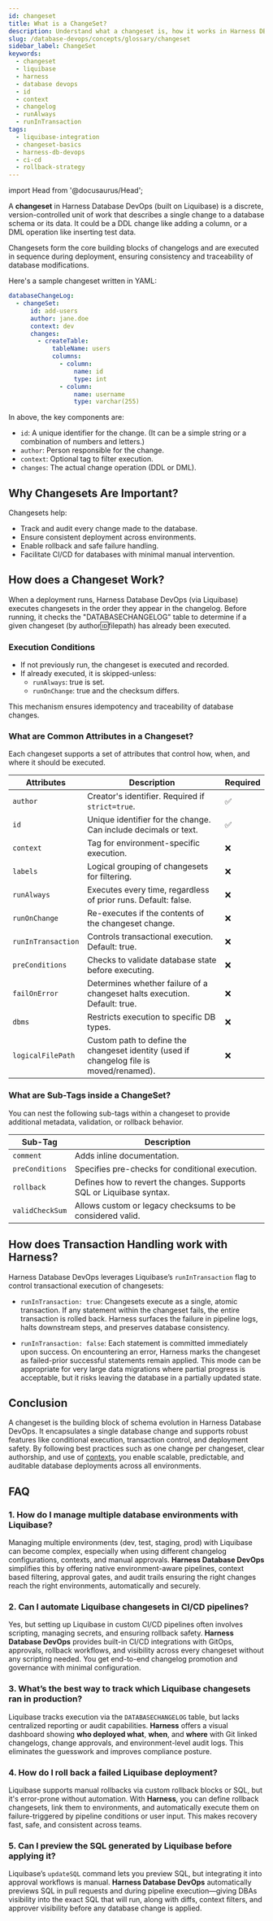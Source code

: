 ```yaml
---
id: changeset
title: What is a ChangeSet?
description: Understand what a changeset is, how it works in Harness DB DevOps, and explore best practices for context, rollback, transaction control, and CI/CD workflows.
slug: /database-devops/concepts/glossary/changeset
sidebar_label: ChangeSet
keywords: 
  - changeset
  - liquibase
  - harness
  - database devops
  - id
  - context
  - changelog
  - runAlways
  - runInTransaction
tags:
  - liquibase-integration
  - changeset-basics
  - harness-db-devops
  - ci-cd
  - rollback-strategy
---
```


import Head from '@docusaurus/Head';

<Head>
  <meta name="title" content="Understanding Changesets in Harness Database DevOps" data-rh="title"/>
  <meta
    name="description"
    content="Understand what a changeset is, how it works in Harness DB DevOps, and explore best practices for context, rollback, transaction control, and CI/CD workflows."
  />
  <script type="application/ld+json">
    {`
      {
        "@context": "https://schema.org",
        "@type": "FAQPage",
        "mainEntity": [
          {
            "@type": "Question",
            "name": "How do I manage multiple database environments with Liquibase?",
            "acceptedAnswer": {
              "@type": "Answer",
              "text": "Harness Database DevOps simplifies managing multiple environments by offering native environment-aware pipelines, context-based filtering, approval gates, and audit trails—ensuring changes reach the right environment safely."
            }
          },
          {
            "@type": "Question",
            "name": "Can I automate Liquibase changesets in CI/CD pipelines?",
            "acceptedAnswer": {
              "@type": "Answer",
              "text": "Yes. Harness Database DevOps provides built-in CI/CD integrations, GitOps workflows, approvals, and rollback capabilities without the need for custom scripts—enabling safe and automated changelog promotion."
            }
          },
          {
            "@type": "Question",
            "name": "What’s the best way to track which Liquibase changesets ran in production?",
            "acceptedAnswer": {
              "@type": "Answer",
              "text": "Harness offers a visual dashboard showing who deployed what, when, and where—backed by Git-linked changelogs, change approvals, and audit logs, improving traceability and compliance over Liquibase's default DATABASECHANGELOG table."
            }
          },
          {
            "@type": "Question",
            "name": "How do I roll back a failed Liquibase deployment?",
            "acceptedAnswer": {
              "@type": "Answer",
              "text": "Harness automates rollback execution using pre-defined rollback changesets and failure triggers in the pipeline—reducing manual effort and making recovery consistent and reliable."
            }
          },
          {
            "@type": "Question",
            "name": "Can I preview the SQL generated by Liquibase before applying it?",
            "acceptedAnswer": {
              "@type": "Answer",
              "text": "Yes. Harness Database DevOps automatically previews the SQL output during pull requests and deployments, giving DBAs visibility into exact changes with context-aware diffs and approval workflows."
            }
          }
        ]
      }
    `}
  </script>
</Head>

A **changeset** in Harness Database DevOps (built on Liquibase) is a discrete, version-controlled unit of work that describes a single change to a database schema or its data. It could be a DDL change like adding a column, or a DML operation like inserting test data.

Changesets form the core building blocks of changelogs and are executed in sequence during deployment, ensuring consistency and traceability of database modifications.

Here's a sample changeset written in YAML:

```yaml
databaseChangeLog:
  - changeSet:
      id: add-users
      author: jane.doe
      context: dev
      changes:
        - createTable:
            tableName: users
            columns:
              - column:
                  name: id
                  type: int
              - column:
                  name: username
                  type: varchar(255)
```
In above, the key components are:

- `id`: A unique identifier for the change. (It can be a simple string or a combination of numbers and letters.)
- `author`: Person responsible for the change.
- `context`: Optional tag to filter execution.
- `changes`: The actual change operation (DDL or DML).

## Why Changesets Are Important?

Changesets help:

- Track and audit every change made to the database.
- Ensure consistent deployment across environments.
- Enable rollback and safe failure handling.
- Facilitate CI/CD for databases with minimal manual intervention.

## How does a Changeset Work?

When a deployment runs, Harness Database DevOps (via Liquibase) executes changesets in the order they appear in the changelog. Before running, it checks the "DATABASECHANGELOG" table to determine if a given changeset (by author:id:filepath) has already been executed.

### Execution Conditions
- If not previously run, the changeset is executed and recorded.
- If already executed, it is skipped-unless:
  - `runAlways`: true is set.
  - `runOnChange`: true and the checksum differs.

This mechanism ensures idempotency and traceability of database changes.

### What are Common Attributes in a Changeset?
Each changeset supports a set of attributes that control how, when, and where it should be executed.

| Attributes         | Description                                                                             | Required |
| ------------------ | --------------------------------------------------------------------------------------- | -------- |
| `author`           | Creator's identifier. Required if `strict=true`.                                        | ✅        |
| `id`               | Unique identifier for the change. Can include decimals or text.                         | ✅        |
| `context`          | Tag for environment-specific execution.                                                 | ❌        |
| `labels`           | Logical grouping of changesets for filtering.                                           | ❌        |
| `runAlways`        | Executes every time, regardless of prior runs. Default: false.                          | ❌        |
| `runOnChange`      | Re-executes if the contents of the changeset change.                                    | ❌        |
| `runInTransaction` | Controls transactional execution. Default: true.                                        | ❌        |
| `preConditions`    | Checks to validate database state before executing.                                     | ❌        |
| `failOnError`      | Determines whether failure of a changeset halts execution. Default: true.               | ❌        |
| `dbms`             | Restricts execution to specific DB types.                                               | ❌        |
| `logicalFilePath`  | Custom path to define the changeset identity (used if changelog file is moved/renamed). | ❌        |

### What are Sub-Tags inside a ChangeSet?
You can nest the following sub-tags within a changeset to provide additional metadata, validation, or rollback behavior.

| Sub-Tag         | Description                                                          |
| --------------- | -------------------------------------------------------------------- |
| `comment`       | Adds inline documentation.                                           |
| `preConditions` | Specifies pre-checks for conditional execution.                      |
| `rollback`      | Defines how to revert the changes. Supports SQL or Liquibase syntax. |
| `validCheckSum` | Allows custom or legacy checksums to be considered valid.            |


## How does Transaction Handling work with Harness?

Harness Database DevOps leverages Liquibase’s `runInTransaction` flag to control transactional execution of changesets:
- `runInTransaction: true`: Changesets execute as a single, atomic transaction. If any statement within the changeset fails, the entire transaction is rolled back. Harness surfaces the failure in pipeline logs, halts downstream steps, and preserves database consistency.

- `runInTransaction: false`: Each statement is committed immediately upon success. On encountering an error, Harness marks the changeset as failed-prior successful statements remain applied. This mode can be appropriate for very large data migrations where partial progress is acceptable, but it risks leaving the database in a partially updated state.

## Conclusion

A changeset is the building block of schema evolution in Harness Database DevOps. It encapsulates a single database change and supports robust features like conditional execution, transaction control, and deployment safety. By following best practices such as one change per changeset, clear authorship, and use of [contexts](./context.md), you enable scalable, predictable, and auditable database deployments across all environments.

## FAQ

### 1. **How do I manage multiple database environments with Liquibase?**

Managing multiple environments (dev, test, staging, prod) with Liquibase can become complex, especially when using different changelog configurations, contexts, and manual approvals.
**Harness Database DevOps** simplifies this by offering native environment-aware pipelines, context based filtering, approval gates, and audit trails ensuring the right changes reach the right environments, automatically and securely.

### 2. **Can I automate Liquibase changesets in CI/CD pipelines?**

Yes, but setting up Liquibase in custom CI/CD pipelines often involves scripting, managing secrets, and ensuring rollback safety.
**Harness Database DevOps** provides built-in CI/CD integrations with GitOps, approvals, rollback workflows, and visibility across every changeset without any scripting needed. You get end-to-end changelog promotion and governance with minimal configuration.

### 3. **What’s the best way to track which Liquibase changesets ran in production?**

Liquibase tracks execution via the `DATABASECHANGELOG` table, but lacks centralized reporting or audit capabilities.
**Harness** offers a visual dashboard showing **who deployed what**, **when**, and **where** with Git linked changelogs, change approvals, and environment-level audit logs. This eliminates the guesswork and improves compliance posture.

### 4. **How do I roll back a failed Liquibase deployment?**

Liquibase supports manual rollbacks via custom rollback blocks or SQL, but it's error-prone without automation.
With **Harness**, you can define rollback changesets, link them to environments, and automatically execute them on failure-triggered by pipeline conditions or user input. This makes recovery fast, safe, and consistent across teams.

### 5. **Can I preview the SQL generated by Liquibase before applying it?**

Liquibase’s `updateSQL` command lets you preview SQL, but integrating it into approval workflows is manual.
**Harness Database DevOps** automatically previews SQL in pull requests and during pipeline execution—giving DBAs visibility into the exact SQL that will run, along with diffs, context filters, and approver visibility before any database change is applied.

